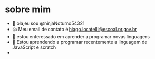 # sobre mim 


- 👋 ola,eu sou @ninjaNoturno54321
- 👍  Meu email de contato é hiago.locatelli@escoal.pr.gov.br
- 👀 estou enteressado em aprender a programar novas linguagens 
- 🌱 Estou aprendendo a programar recentemente a linguagem de JavaScript e scratch
- 

<!---
ninjaNoturno54321/ninjaNoturno54321 is a ✨ special ✨ repository because its `README.md` (this file) appears on your GitHub profile.
You can click the Preview link to take a look at your changes.
--->

